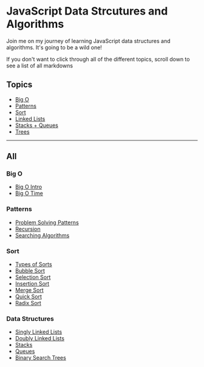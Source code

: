 # JavaScript Data Strcutures and Algorithms

Join me on my journey of learning JavaScript data structures and algorithms. It's going to be a wild one!

If you don't want to click through all of the different topics, scroll down to see a list of all markdowns

## Topics
- [Big O](big-o.md)
- [Patterns](patterns.md)
- [Sort](sort.md)
- [Linked Lists](linked-lists.md)
- [Stacks + Queues](stacks-queues.md)
- [Trees](/trees.md)

<hr>

## All
### Big O
- [Big O Intro](/big-o/bigo-intro.md)
- [Big O Time](/big-o/bigo-time.md)
### Patterns
- [Problem Solving Patterns](/patterns/problem-solving-patterns.md)
- [Recursion](/patterns/recursion.md)
- [Searching Algorithms](/patterns/searching.md)
### Sort
- [Types of Sorts](/sort/types-of-sorts.md)
- [Bubble Sort](/sort/bubble-sort.md)
- [Selection Sort](/sort/selection-sort.md)
- [Insertion Sort](/sort/insertion-sort.md)
- [Merge Sort](/sort/merge-sort.md)
- [Quick Sort](/sort/quick-sort.md)
- [Radix Sort](/sort/radix-sort.md)
### Data Structures
- [Singly Linked Lists](/data-structures/singly-linked-lists.md)
- [Doubly Linked Lists](/data-structures/doubly-linked-lists.md)
- [Stacks](/data-structures/stacks.md)
- [Queues](/data-structures/queues.md)
- [Binary Search Trees](/data-structures/binary-search-trees-intro.md)